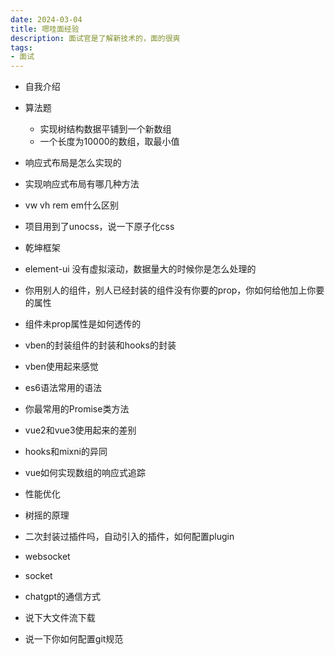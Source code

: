```yaml
---
date: 2024-03-04
title: 嗯哇面经验
description: 面试官是了解新技术的，面的很爽
tags:  
- 面试
---
```


- 自我介绍  

- 算法题
  - 实现树结构数据平铺到一个新数组
  - 一个长度为10000的数组，取最小值

- 响应式布局是怎么实现的

- 实现响应式布局有哪几种方法

- vw vh rem em什么区别

- 项目用到了unocss，说一下原子化css

- 乾坤框架

- element-ui 没有虚拟滚动，数据量大的时候你是怎么处理的

- 你用别人的组件，别人已经封装的组件没有你要的prop，你如何给他加上你要的属性

- 组件未prop属性是如何透传的

- vben的封装组件的封装和hooks的封装

- vben使用起来感觉

- es6语法常用的语法

- 你最常用的Promise类方法

- vue2和vue3使用起来的差别

- hooks和mixni的异同

- vue如何实现数组的响应式追踪

- 性能优化

- 树摇的原理

- 二次封装过插件吗，自动引入的插件，如何配置plugin

- websocket

- socket

- chatgpt的通信方式

- 说下大文件流下载

- 说一下你如何配置git规范
